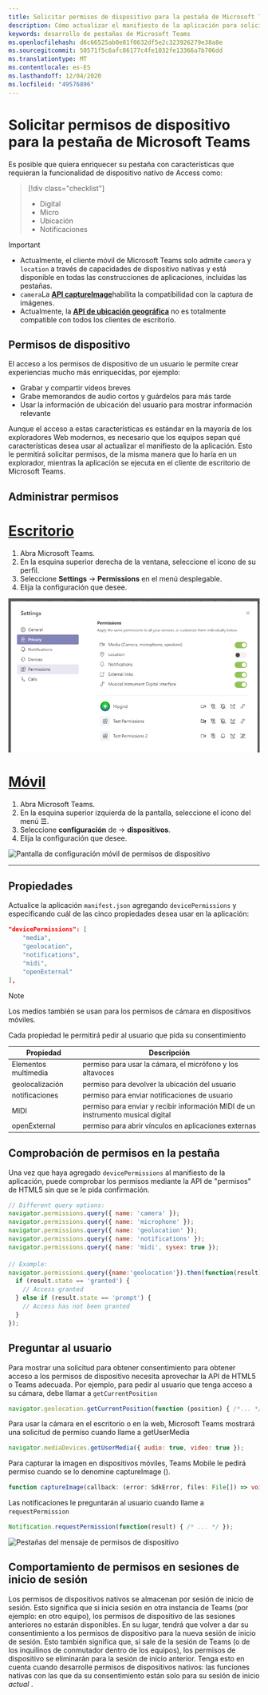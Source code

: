 ```yaml
---
title: Solicitar permisos de dispositivo para la pestaña de Microsoft Teams
description: Cómo actualizar el manifiesto de la aplicación para solicitar acceso a características nativas que suelen requerir el consentimiento del usuario
keywords: desarrollo de pestañas de Microsoft Teams
ms.openlocfilehash: d6c66525ab0e81f0632df5e2c323926279e38a8e
ms.sourcegitcommit: 50571f5c6afc86177c4fe1032fe13366a7b706dd
ms.translationtype: MT
ms.contentlocale: es-ES
ms.lasthandoff: 12/04/2020
ms.locfileid: "49576896"
---
```

# <a name="request-device-permissions-for-your-microsoft-teams-tab"></a>Solicitar permisos de dispositivo para la pestaña de Microsoft Teams

Es posible que quiera enriquecer su pestaña con características que requieran la funcionalidad de dispositivo nativo de Access como:

> [!div class="checklist"]
>
> * Digital
> * Micro
> * Ubicación
> * Notificaciones

> [!IMPORTANT]
>
> * Actualmente, el cliente móvil de Microsoft Teams solo admite `camera` y `location`  a través de capacidades de dispositivo nativas y está disponible en todas las construcciones de aplicaciones, incluidas las pestañas. </br>
> * `camera`La [**API captureImage**](/javascript/api/@microsoft/teams-js/microsoftteams?view=msteams-client-js-latest#captureimage--error--sdkerror--files--file-------void-&preserve-view=true)habilita la compatibilidad con la captura de imágenes.
> * Actualmente, la [**API de ubicación geográfica**](../../resources/schema/manifest-schema.md#devicepermissions) no es totalmente compatible con todos los clientes de escritorio.

## <a name="device-permissions"></a>Permisos de dispositivo

El acceso a los permisos de dispositivo de un usuario le permite crear experiencias mucho más enriquecidas, por ejemplo:

* Grabar y compartir vídeos breves
* Grabe memorandos de audio cortos y guárdelos para más tarde
* Usar la información de ubicación del usuario para mostrar información relevante

Aunque el acceso a estas características es estándar en la mayoría de los exploradores Web modernos, es necesario que los equipos sepan qué características desea usar al actualizar el manifiesto de la aplicación. Esto le permitirá solicitar permisos, de la misma manera que lo haría en un explorador, mientras la aplicación se ejecuta en el cliente de escritorio de Microsoft Teams.

## <a name="manage-permissions"></a>Administrar permisos

# <a name="desktop"></a>[Escritorio](#tab/desktop)

1. Abra Microsoft Teams.
1. En la esquina superior derecha de la ventana, seleccione el icono de su perfil.
1. Seleccione **Settings**  ->  **Permissions** en el menú desplegable.
1. Elija la configuración que desee.

![Pantalla Configuración del escritorio de permisos de dispositivo](../../assets/images/tabs/device-permissions.png)

# <a name="mobile"></a>[Móvil](#tab/mobile)

1. Abra Microsoft Teams.
1. En la esquina superior izquierda de la pantalla, seleccione el icono del menú &#9776;.
1. Seleccione **configuración** de  ->  **dispositivos**.
1. Elija la configuración que desee.

![Pantalla de configuración móvil de permisos de dispositivo](../../assets/images/tabs/mobile-device-permissions-screen.png)

---

## <a name="properties"></a>Propiedades

Actualice la aplicación `manifest.json` agregando `devicePermissions` y especificando cuál de las cinco propiedades desea usar en la aplicación:

``` json
"devicePermissions": [
    "media",
    "geolocation",
    "notifications",
    "midi",
    "openExternal"
],
```
> [!Note]
>
> Los medios también se usan para los permisos de cámara en dispositivos móviles.

Cada propiedad le permitirá pedir al usuario que pida su consentimiento

| Propiedad      | Descripción   |
| --- | --- |
| Elementos multimedia         | permiso para usar la cámara, el micrófono y los altavoces |
| geolocalización   | permiso para devolver la ubicación del usuario      |
| notificaciones | permiso para enviar notificaciones de usuario      |
| MIDI          | permiso para enviar y recibir información MIDI de un instrumento musical digital   |
| openExternal  | permiso para abrir vínculos en aplicaciones externas  |

## <a name="checking-permissions-from-your-tab"></a>Comprobación de permisos en la pestaña

Una vez que haya agregado `devicePermissions` al manifiesto de la aplicación, puede comprobar los permisos mediante la API de "permisos" de HTML5 sin que se le pida confirmación.

``` Javascript
// Different query options:
navigator.permissions.query({ name: 'camera' });
navigator.permissions.query({ name: 'microphone' });
navigator.permissions.query({ name: 'geolocation' });
navigator.permissions.query({ name: 'notifications' });
navigator.permissions.query({ name: 'midi', sysex: true });

// Example:
navigator.permissions.query({name:'geolocation'}).then(function(result) {
  if (result.state == 'granted') {
    // Access granted
  } else if (result.state == 'prompt') {
    // Access has not been granted
  }
});
```

## <a name="prompting-the-user"></a>Preguntar al usuario

Para mostrar una solicitud para obtener consentimiento para obtener acceso a los permisos de dispositivo necesita aprovechar la API de HTML5 o Teams adecuada. Por ejemplo, para pedir al usuario que tenga acceso a su cámara, debe llamar a `getCurrentPosition`

```Javascript
navigator.geolocation.getCurrentPosition(function (position) { /*... */ });
```

Para usar la cámara en el escritorio o en la web, Microsoft Teams mostrará una solicitud de permiso cuando llame a getUserMedia

```Javascript
navigator.mediaDevices.getUserMedia({ audio: true, video: true });
```

Para capturar la imagen en dispositivos móviles, Teams Mobile le pedirá permiso cuando se lo denomine captureImage ().

```Typescript
function captureImage(callback: (error: SdkError, files: File[]) => void)
```

Las notificaciones le preguntarán al usuario cuando llame a `requestPermission`

```Javascript
Notification.requestPermission(function(result) { /* ... */ });
```

![Pestañas del mensaje de permisos de dispositivo](~/assets/images/tabs/device-permissions-prompt.png)

## <a name="permission-behavior-across-login-sessions"></a>Comportamiento de permisos en sesiones de inicio de sesión

Los permisos de dispositivos nativos se almacenan por sesión de inicio de sesión. Esto significa que si inicia sesión en otra instancia de Teams (por ejemplo: en otro equipo), los permisos de dispositivo de las sesiones anteriores no estarán disponibles. En su lugar, tendrá que volver a dar su consentimiento a los permisos de dispositivo para la nueva sesión de inicio de sesión. Esto también significa que, si sale de la sesión de Teams (o de los inquilinos de conmutador dentro de los equipos), los permisos de dispositivo se eliminarán para la sesión de inicio anterior. Tenga esto en cuenta cuando desarrolle permisos de dispositivos nativos: las funciones nativas con las que da su consentimiento están solo para su sesión de inicio _actual_ .
